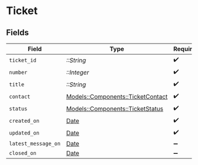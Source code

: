 # Ticket


## Fields

| Field                                                                     | Type                                                                      | Required                                                                  | Description                                                               |
| ------------------------------------------------------------------------- | ------------------------------------------------------------------------- | ------------------------------------------------------------------------- | ------------------------------------------------------------------------- |
| `ticket_id`                                                               | *::String*                                                                | :heavy_check_mark:                                                        | N/A                                                                       |
| `number`                                                                  | *::Integer*                                                               | :heavy_check_mark:                                                        | N/A                                                                       |
| `title`                                                                   | *::String*                                                                | :heavy_check_mark:                                                        | N/A                                                                       |
| `contact`                                                                 | [Models::Components::TicketContact](../../models/shared/ticketcontact.md) | :heavy_check_mark:                                                        | N/A                                                                       |
| `status`                                                                  | [Models::Components::TicketStatus](../../models/shared/ticketstatus.md)   | :heavy_check_mark:                                                        | N/A                                                                       |
| `created_on`                                                              | [Date](https://ruby-doc.org/stdlib-2.6.1/libdoc/date/rdoc/Date.html)      | :heavy_check_mark:                                                        | N/A                                                                       |
| `updated_on`                                                              | [Date](https://ruby-doc.org/stdlib-2.6.1/libdoc/date/rdoc/Date.html)      | :heavy_check_mark:                                                        | N/A                                                                       |
| `latest_message_on`                                                       | [Date](https://ruby-doc.org/stdlib-2.6.1/libdoc/date/rdoc/Date.html)      | :heavy_minus_sign:                                                        | N/A                                                                       |
| `closed_on`                                                               | [Date](https://ruby-doc.org/stdlib-2.6.1/libdoc/date/rdoc/Date.html)      | :heavy_minus_sign:                                                        | N/A                                                                       |